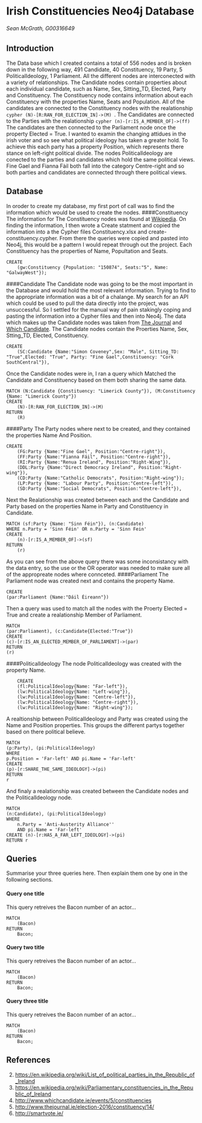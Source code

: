 # Irish Constituencies Neo4j Database
###### Sean McGrath, G00316649

## Introduction
The Data base which I created contains a total of 556 nodes and is broken down in the following way, 491 Candidate, 40 Constituency, 19 Party, 5 PoliticalIdeology, 1 Parliament. All the different nodes are interconected with a variety of relationships. The Candidate nodes contain properties about each individual candidate, such as Name, Sex, Sitting_TD, Elected, Party and Constituency. The Constituency node contains information about each Constituency with the properties Name, Seats and Population. All of the candidates are connected to the Constituency nodes with the realationship 
```cypher (N)-[R:RAN_FOR_ELECTION_IN]->(M) ```. The Candidates are connected to the Parties with the realationship ```cypher (n)-[r:IS_A_MEMBER_OF]->(ff) ``` The candidates are then connected to the Parliament node once the property Elected = True. 
I wanted to examin the changing attidues in the irish voter and so see what political ideology has taken a greater hold. To achieve this each party has a property Position, which represents there stance on left-right political divide. The nodes PoliticalIdeology are conected to the parties and candidates which hold the same political views. Fine Gael and Fianna Fàil both fall into the category Centre-right and so both parties and candidates are connected through there political views.


## Database
In oroder to create my database, my first port of call was to find the information which would be used to create the nodes. 
####Constituency
The information for The Constituency nodes was found at [Wikipedia](https://en.wikipedia.org/wiki/List_of_political_parties_in_the_Republic_of_Ireland). On finding the information, I then wrote a Create statment and copied the information into a the Cypher files Constituency.xlsx and create-constituency.cypher. From there the queries were copied and pasted into Neo4j, this would be a pattern I would repeat through out the project. Each Constituency has the properties of Name, Popultation and Seats.
```cypher 
CREATE
	(gw:Constituency {Population: "150874",	Seats:"5", Name: "GalwayWest"});
```
####Candidate
The Candidate node was going to be the most important in the Database and would hold the most relevant information. Trying to find to the appropriate information was a bit of a chalange. My search for an API which could be used to pull the data directly into the project, was unsuccessful. So I settled for the manual way of pain stakingly coping and pasting the information into a Cypher files and then into Neo4j. The data which makes up the Candidate nodes was taken from [The Journal](http://www.thejournal.ie/election-2016/constituency/14/) and [Which Candidate](http://www.whichcandidate.ie/events/5/constituencies). The Candidate nodes contain the Proerties Name, Sex, Stting_TD, Elected, Constituency.
```cypher 
CREATE
	(SC:Candidate {Name:"Simon Coveney",Sex: "Male", Sitting_TD: "True",Elected: "True", Party: "Fine Gael",Constituency: "Cork SouthCentral"}),
```
Once the Candidate nodes were in, I ran a query which Matched the Candidate and Constituency based on them both sharing the same data.
```cypher 
MATCH (N:Candidate {Constituency: "Limerick County"}), (M:Constituency {Name: "Limerick County"})
CREATE
	(N)-[R:RAN_FOR_ELECTION_IN]->(M)
RETURN
	(R)
```
####Party
The Party nodes where next to be created, and they contained the properties Name And Position.
```cypher 
CREATE
    (FG:Party {Name:"Fine Gael", Position:"Centre-right"}),
    (FF:Party {Name:"Fianna Fáil", Position:"Centre-right"}),  
    (RI:Party {Name:"Renua Ireland", Position:"Right-Wing"}),
    (DDL:Party {Name:"Direct Democracy Ireland", Position:"Right-wing"}),
    (CD:Party {Name:"Catholic Democrats", Position:"Right-wing"});
    (LP:Party {Name: "Labour Party", Position:"Centre-left"}),
    (SD:Party {Name:"Social Democrats", Position:"Centre-left"}),
```
Next the Realationship was created between each and the Candidate and Party based on the properties Name in Party and Constituency in Candidate. 
```cypher
MATCH (sf:Party {Name: "Sinn Féin"}), (n:Candidate)
WHERE n.Party = 'Sinn Féin' OR n.Party = 'Sinn Fein'
CREATE
	(n)-[r:IS_A_MEMBER_OF]->(sf)
RETURN
	(r)
```
As you can see from the above query there was some inconsistancy with the data entry, so the use or the OR operator was needed to make sure all of the appropreate nodes where connceted. 
####Parliament
The Parliament node was created next and contains the property Name. 
```cypher
CREATE
(par:Parliament {Name:"Dáil Éireann"})
```
Then a query was used to match all the nodes with the Proerty Elected = True and create a realationship Member of Parliament.
```cypher
MATCH
(par:Parliament), (c:Candidate{Elected:"True"})
CREATE
(c)-[r:IS_AN_ELECTED_MEMBER_OF_PARLIAMENT]->(par)
RETURN
(r)
```
####PoliticalIdeology
The node PoliticalIdeology was created with the property Name. 
```cypher
    CREATE
    (fl:PoliticalIdeology{Name: "Far-left"}),
    (lw:PoliticalIdeology{Name: "Left-wing"}),
    (lw:PoliticalIdeology{Name: "Centre-left"}),
    (lw:PoliticalIdeology{Name: "Centre-right"}),
    (lw:PoliticalIdeology{Name: "Right-wing"});
```
A realtionship between PoliticalIdeology and Party was created using the Name and Position properties. This groups the different partys together based on there political believe.
```cypher
MATCH 
(p:Party), (pi:PoliticalIdeology)
WHERE
p.Position = 'Far-left' AND pi.Name = 'Far-left'
CREATE 
(p)-[r:SHARE_THE_SAME_IDEOLOGY]->(pi)   
RETURN 
r
```
And finaly a realationship was created between the Candidate nodes and the PoliticalIdeology node. 
```cypher
MATCH 
(n:Candidate), (pi:PoliticalIdeology)
WHERE 
	n.Party = 'Anti-Austerity Alliance'' 
   	AND pi.Name = 'Far-left'
CREATE (n)-[r:HAS_A_FAR_LEFT_IDEOLOGY]->(pi)
RETURN r
```
## Queries
Summarise your three queries here.
Then explain them one by one in the following sections.

#### Query one title
This query retreives the Bacon number of an actor...
```cypher
MATCH
	(Bacon)
RETURN
	Bacon;
```

#### Query two title
This query retreives the Bacon number of an actor...
```cypher
MATCH
	(Bacon)
RETURN
	Bacon;
```

#### Query three title
This query retreives the Bacon number of an actor...
```cypher
MATCH
	(Bacon)
RETURN
	Bacon;
```

## References
2. <https://en.wikipedia.org/wiki/List_of_political_parties_in_the_Republic_of_Ireland>
3. <https://en.wikipedia.org/wiki/Parliamentary_constituencies_in_the_Republic_of_Ireland>
4. <http://www.whichcandidate.ie/events/5/constituencies>
5. <http://www.thejournal.ie/election-2016/constituency/14/>
6. <http://smartvote.ie/>
